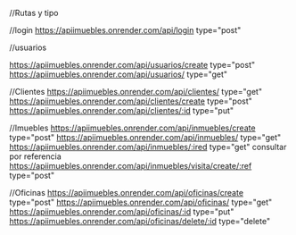 //Rutas y tipo

//login
https://apiimuebles.onrender.com/api/login  type="post"

//usuarios

https://apiimuebles.onrender.com/api/usuarios/create    type="post"
https://apiimuebles.onrender.com/api/usuarios/          type="get"

//Clientes
https://apiimuebles.onrender.com/api/clientes/          type="get"
https://apiimuebles.onrender.com/api/clientes/create    type="post"
https://apiimuebles.onrender.com/api/clientes/:id       type="put"

//Imuebles
https://apiimuebles.onrender.com/api/inmuebles/create   type="post"
https://apiimuebles.onrender.com/api/inmuebles/        type="get"
https://apiimuebles.onrender.com/api/inmuebles/:ired   type="get" consultar por referencia
https://apiimuebles.onrender.com/api/inmuebles/visita/create/:ref  type="post"

//Oficinas
https://apiimuebles.onrender.com/api/oficinas/create  type="post"
https://apiimuebles.onrender.com/api/oficinas/        type="get"
https://apiimuebles.onrender.com/api/oficinas/:id        type="put"
https://apiimuebles.onrender.com/api/oficinas/delete/:id type="delete"